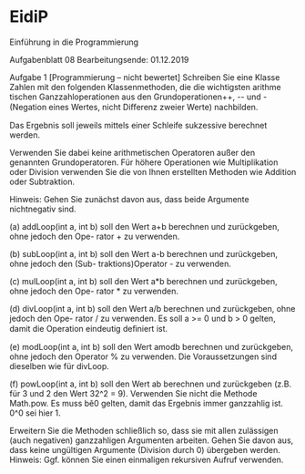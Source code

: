 # EidiP
Einführung in die Programmierung 

Aufgabenblatt 08 Bearbeitungsende: 01.12.2019

Aufgabe 1 [Programmierung – nicht bewertet]
Schreiben Sie eine Klasse Zahlen mit den folgenden Klassenmethoden, die die wichtigsten arithme
tischen Ganzzahloperationen aus den Grundoperationen++, -- und - (Negation eines Wertes, nicht
Diﬀerenz zweier Werte) nachbilden. 

Das Ergebnis soll jeweils mittels einer Schleife sukzessive berechnet werden. 

Verwenden Sie dabei keine arithmetischen Operatoren außer den genannten Grundoperatoren. 
Für höhere Operationen wie Multiplikation oder Division verwenden Sie die von Ihnen erstellten 
Methoden wie Addition oder Subtraktion. 

Hinweis: Gehen Sie zunächst davon aus, dass beide Argumente nichtnegativ sind.

(a) addLoop(int a, int b) soll den Wert a+b berechnen und zurückgeben, ohne jedoch den Ope-
    rator + zu verwenden. 
    
(b) subLoop(int a, int b) soll den Wert a-b berechnen und zurückgeben, ohne jedoch den (Sub-
    traktions)Operator - zu verwenden. 
    
(c) mulLoop(int a, int b) soll den Wert a*b berechnen und zurückgeben, ohne jedoch den Ope-
    rator * zu verwenden. 
    
(d) divLoop(int a, int b) soll den Wert a/b berechnen und zurückgeben, ohne jedoch den Ope-
    rator / zu verwenden. 
    Es soll a >= 0 und b > 0 gelten, damit die Operation eindeutig deﬁniert ist. 
    
(e) modLoop(int a, int b) soll den Wert amodb berechnen und zurückgeben, ohne jedoch den 
    Operator % zu verwenden. 
    Die Voraussetzungen sind dieselben wie für divLoop.
    
(f) powLoop(int a, int b) soll den Wert ab berechnen und zurückgeben (z.B. für 3 und 2 den 
    Wert 32^2 = 9).
    Verwenden Sie nicht die Methode Math.pow. 
    Es muss bě0 gelten, damit das Ergebnis immer ganzzahlig ist. 
    0^0 sei hier 1.
    
Erweitern Sie die Methoden schließlich so, dass sie mit allen zulässigen (auch negativen) ganzzahligen 
Argumenten arbeiten. Gehen Sie davon aus, dass keine ungültigen Argumente (Division durch 0)
übergeben werden. 
Hinweis: Ggf. können Sie einen einmaligen rekursiven Aufruf verwenden.
    

